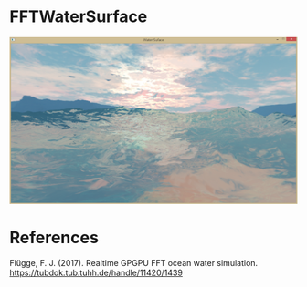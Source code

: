 ﻿# FFTWaterSurface
![preview](preview.png)

# References
Flügge, F. J. (2017). Realtime GPGPU FFT ocean water simulation. https://tubdok.tub.tuhh.de/handle/11420/1439